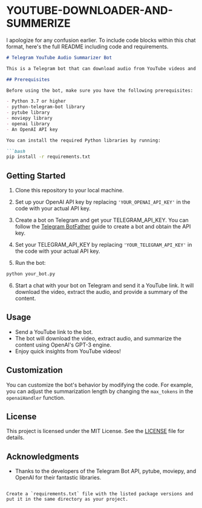 # YOUTUBE-DOWNLOADER-AND-SUMMERIZE


I apologize for any confusion earlier. To include code blocks within this chat format, here's the full README including code and requirements.

```markdown
# Telegram YouTube Audio Summarizer Bot

This is a Telegram bot that can download audio from YouTube videos and summarize the content using OpenAI's GPT-3 engine. It's a handy tool for quickly extracting insights from YouTube content.

## Prerequisites

Before using the bot, make sure you have the following prerequisites:

- Python 3.7 or higher
- python-telegram-bot library
- pytube library
- moviepy library
- openai library
- An OpenAI API key

You can install the required Python libraries by running:

```bash
pip install -r requirements.txt
```

## Getting Started

1. Clone this repository to your local machine.

2. Set up your OpenAI API key by replacing `'YOUR_OPENAI_API_KEY'` in the code with your actual API key.

3. Create a bot on Telegram and get your TELEGRAM_API_KEY. You can follow the [Telegram BotFather](https://core.telegram.org/bots#botfather) guide to create a bot and obtain the API key.

4. Set your TELEGRAM_API_KEY by replacing `'YOUR_TELEGRAM_API_KEY'` in the code with your actual API key.

5. Run the bot:

```bash
python your_bot.py
```

6. Start a chat with your bot on Telegram and send it a YouTube link. It will download the video, extract the audio, and provide a summary of the content.

## Usage

- Send a YouTube link to the bot.
- The bot will download the video, extract audio, and summarize the content using OpenAI's GPT-3 engine.
- Enjoy quick insights from YouTube videos!

## Customization

You can customize the bot's behavior by modifying the code. For example, you can adjust the summarization length by changing the `max_tokens` in the `openaiHandler` function.

## License

This project is licensed under the MIT License. See the [LICENSE](LICENSE) file for details.

## Acknowledgments

- Thanks to the developers of the Telegram Bot API, pytube, moviepy, and OpenAI for their fantastic libraries.
```

Create a `requirements.txt` file with the listed package versions and put it in the same directory as your project.
